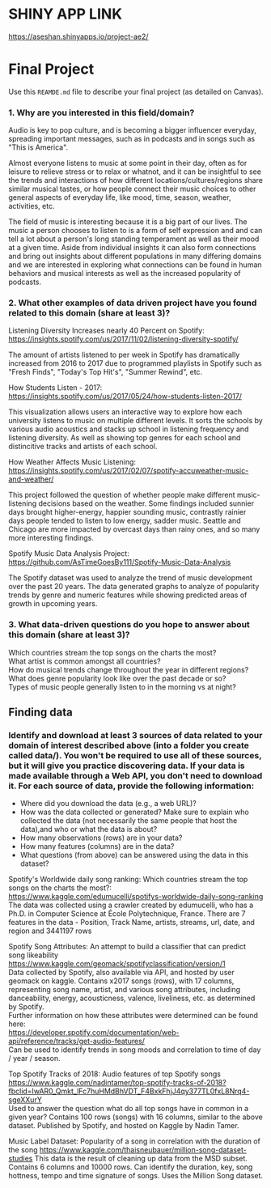 # SHINY APP LINK
https://aseshan.shinyapps.io/project-ae2/
# Final Project
Use this `REAMDE.md` file to describe your final project (as detailed on Canvas).

### 1. Why are you interested in this field/domain?
Audio is key to pop culture, and is becoming a bigger influencer everyday,
spreading important messages, such as in podcasts and in songs such as
"This is America".

Almost everyone listens to music at some point in their day, often as for leisure to relieve stress or to relax or whatnot,
and it can be insightful to see the trends and interactions of how different locations/cultures/regions share
similar musical tastes, or how people connect their music choices to
other general aspects of everyday life, like mood, time, season, weather, activities, etc.  

The field of music is interesting because it is a big part of our lives. The music a person chooses to listen to is a form of self expression and and can tell a lot about a person's long standing temperament as well as their mood at a given time. Aside from individual insights it can also form connections and bring out insights about different populations in many differing domains and we are interested in exploring what connections can be found in human behaviors and musical interests as well as the increased popularity of podcasts.

### 2. What other examples of data driven project have you found related to this domain (share at least 3)?

Listening Diversity Increases nearly 40 Percent on Spotify:
https://insights.spotify.com/us/2017/11/02/listening-diversity-spotify/  

The amount of artists listened to per week in Spotify has dramatically increased
from 2016 to 2017 due to programmed playlists in Spotify such as
"Fresh Finds", "Today's Top Hit's", "Summer Rewind", etc.

How Students Listen - 2017:
https://insights.spotify.com/us/2017/05/24/how-students-listen-2017/  

This visualization allows users an interactive way to explore how each university listens to music on multiple different levels. It sorts the schools by various audio acoustics and stacks up school in listening frequency and listening diversity. As well as showing top genres for each school and distincitive tracks and artists of each school.

How Weather Affects Music Listening:
https://insights.spotify.com/us/2017/02/07/spotify-accuweather-music-and-weather/  

This project followed the question of whether people make different music-listening decisions based on the weather. Some findings included sunnier days brought higher-energy, happier sounding music, contrastly rainier days people tended to listen to low energy, sadder music. Seattle and Chicago are more impacted by overcast days than rainy ones, and so many more interesting findings.

Spotify Music Data Analysis Project:
https://github.com/AsTimeGoesBy111/Spotify-Music-Data-Analysis  

The Spotify dataset was used to analyze the trend of music development over the past 20 years. The data generated graphs to analyze of popularity trends by genre and numeric features while showing predicted areas of growth in upcoming years.   

### 3. What data-driven questions do you hope to answer about this domain (share at least 3)?
Which countries stream the top songs on the charts the most? <br/>
What artist is common amongst all countries?<br/>
How do musical trends change throughout the year in different regions?<br/>
What does genre popularity look like over the past decade or so?<br/>
Types of music people generally listen to in the morning vs at night?

## Finding data

### Identify and download at least 3 sources of data related to your domain of interest described above (into a folder you create called data/). You won't be required to use all of these sources, but it will give you practice discovering data. If your data is made available through a Web API, you don't need to download it. For each source of data, provide the following information:

- Where did you download the data (e.g., a web URL)?
- How was the data collected or generated? Make sure to explain who collected the data (not necessarily the same people that host the data),and who or what the data is about?
- How many observations (rows) are in your data?
- How many features (columns) are in the data?
- What questions (from above) can be answered using the data in this dataset?

Spotify's Worldwide daily song ranking: Which countries stream the top songs on the charts the most?: <br/>
https://www.kaggle.com/edumucelli/spotifys-worldwide-daily-song-ranking <br/>
The data was collected using a crawler created by edumucelli, who has a Ph.D. in Computer Science at École Polytechnique, France.
There are 7 features in the data - Position, Track Name, artists, streams, url, date, and region and 3441197 rows <br/>

Spotify Song Attributes: An attempt to build a classifier that can predict song likeability  
https://www.kaggle.com/geomack/spotifyclassification/version/1 <br/>
Data collected by Spotify, also available via API, and hosted by user geomack on kaggle. Contains x2017 songs (rows), with 17 columns, representing song name, artist, and various song attributes, including danceability, energy, acousticness, valence, liveliness, etc. as determined by Spotify.  
Further information on how these attributes were determined can be found here:  
https://developer.spotify.com/documentation/web-api/reference/tracks/get-audio-features/  
Can be used to identify trends in song moods and correlation to time of day / year / season.  

Top Spotify Tracks of 2018: Audio features of top Spotify songs  
https://www.kaggle.com/nadintamer/top-spotify-tracks-of-2018?fbclid=IwAR0_Qmkt_lFc7huHMdBhVDT_F4BxkFhjJ4qy377TL0fxL8Nrq4-sgeXXurY  
Used to answer the question what do all top songs have in common in a given year? Contains 100 rows (songs) with 16 columns, similar to the above dataset. Published by Spotify, and hosted on Kaggle by Nadin Tamer.

Music Label Dataset: Popularity of a song in correlation with the duration of the song
https://www.kaggle.com/thaisneubauer/million-song-dataset-studies
This data is the result of cleaning up data from the MSD subset. Contains 6 columns and  10000 rows. Can identify the duration, key, song hottness, tempo and time signature of songs. Uses the Million Song dataset.

